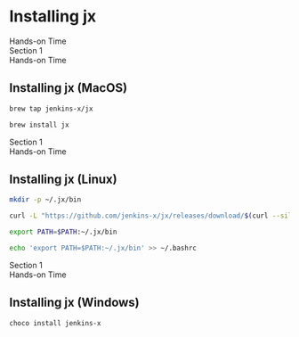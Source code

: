 <!-- .slide: class="center dark" -->
<!-- .slide: data-background="../img/background/hands-on.jpg" -->
# Installing jx

<div class="label">Hands-on Time</div>


<!-- .slide: class="dark" -->
<div class="eyebrow">Section 1</div>
<div class="label">Hands-on Time</div>

## Installing jx (MacOS)

```bash
brew tap jenkins-x/jx

brew install jx
```


<!-- .slide: class="dark" -->
<div class="eyebrow">Section 1</div>
<div class="label">Hands-on Time</div>

## Installing jx (Linux)

```bash
mkdir -p ~/.jx/bin

curl -L "https://github.com/jenkins-x/jx/releases/download/$(curl --silent "https://github.com/jenkins-x/jx/releases/latest" | sed 's#.*tag/\(.*\)\".*#\1#')/jx-linux-amd64.tar.gz" | tar xzv -C ~/.jx/bin

export PATH=$PATH:~/.jx/bin

echo 'export PATH=$PATH:~/.jx/bin' >> ~/.bashrc
```


<!-- .slide: class="dark" -->
<div class="eyebrow">Section 1</div>
<div class="label">Hands-on Time</div>

## Installing jx (Windows)

```bash
choco install jenkins-x
```

